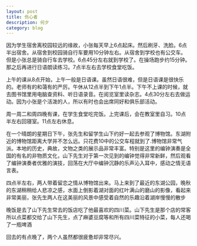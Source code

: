 ```yaml
---
layout: post
title: 伤心者
description: 何夕
category: blog
---
```


因为学生宿舍离校园较远的缘故，小张每天早上6点起床。然后刷牙、洗脸。6点半出宿舍。从宿舍到校园骑自行车要用10分钟左右。从宿舍到学校也有公交车。但是小张总是骑自行车去学校。6点45分左右就到学校了。在操场跑步约15分钟。那之后再进行日语朗读练习。7点半左右去学校食堂吃饭。

上午的课从8点开始，上午一般是日语课。虽然日语很难，但是日语课是很快乐的。老师有的和蔼有的严厉。午休从12点半到下午1点半。下午不上课的时候，就去图书馆里用电脑查资料、听日语录音。在阅览室里读杂志。4点30分左右去做运动。因为小张是个活泼的人，所以有时也会出席同好和俱乐部活动。

周一周二和周四晚有课，在学生食堂吃完饭。上完课后，会在教室里自习。10点半左右回寝室。11点左右休息。

在一个晴朗的星期日下午，张先生和留学生山下约好一起去参观了博物馆。东湖附近的博物馆距离大学并不怎么远。只花费10中的公交车程就到了.博物馆非常气派。本地的历史，典故，文物之类的展示品非常丰富。特别是这里的编钟演奏是全国的有名的非物质文化，山下先生对于第一次见到的编钟觉得非常新鲜，然后观看了编钟演奏者优雅的演技，回荡在大厅中编钟沉静的乐声沁入耳中，感动之情无语言表。

四点半左右，两人带着留恋之情从博物馆出来。马上来到了最近的东湖公园，晚秋的东湖稍稍给人悲凉之感，水面上倒影着湖对面的红叶满山的磨山的影像，看起来非常美丽，张先生两人在这美丽的风景中感受着自然的乐趣沿着湖岸慢慢的散步

晚饭是去了山下先生常去的饭店吃了他最喜欢的四川菜。山下先生是那个店的常客所以点菜都交给了山下先生，点了麻婆豆腐等和所有四川菜特征的小菜，每人还喝了一瓶啤酒

回去的有点晚了，两个人虽然都很疲惫却非常尽兴。


